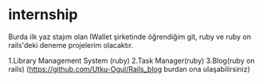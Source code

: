 # internship



Burda ilk yaz stajım olan IWallet şirketinde öğrendiğim git, ruby ve ruby on rails'deki deneme projelerim olacaktır.

1.Library Management System (ruby)
2.Task Manager(ruby)
3.Blog(ruby on rails) (https://github.com/Utku-Ogul/Rails_blog burdan ona ulaşabilirsiniz) 












